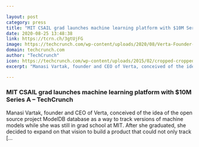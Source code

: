```yaml
---

layout: post
category: press
title: "MIT CSAIL grad launches machine learning platform with $10M Series A"
date: 2020-08-25 13:48:38
link: https://tcrn.ch/3gtUjFG
image: https://techcrunch.com/wp-content/uploads/2020/08/Verta-Founder-and-CEO-Manasi.jpg?w=600
domain: techcrunch.com
author: "TechCrunch"
icon: https://techcrunch.com/wp-content/uploads/2015/02/cropped-cropped-favicon-gradient.png?w=180
excerpt: "Manasi Vartak, founder and CEO of Verta, conceived of the idea of the open source project ModelDB database as a way to track versions of machine models while she was still in grad school at MIT. After she graduated, she decided to expand on that vision to build a product that could not only track […"

---
```


### MIT CSAIL grad launches machine learning platform with $10M Series A – TechCrunch

Manasi Vartak, founder and CEO of Verta, conceived of the idea of the open source project ModelDB database as a way to track versions of machine models while she was still in grad school at MIT. After she graduated, she decided to expand on that vision to build a product that could not only track […